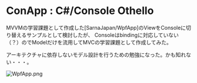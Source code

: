 # ConApp : C#/Console Othello

MVVMの学習課題として作成した[SarnaJapan/WpfApp]のViewをConsoleに切り替えるサンプルとして検討したが、
Consoleはbindingに対応していない（？）のでModelだけを流用してMVCの学習課題として作成してみた。

アーキテクチャに依存しないモデル設計を行うための勉強になった。かも知れない・・・。

![WpfApp.png](/WpfApp.png)
